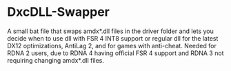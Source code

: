 # DxcDLL-Swapper
A small bat file that swaps amdx*.dll files in the driver folder and lets you decide when to use dll with FSR 4 INT8 support or regular dll for the latest DX12 optimizations, AntiLag 2, and for games with anti-cheat. Needed for RDNA 2 users, due to RDNA 4 having official FSR 4 support and RDNA 3 not requiring changing amdx*.dll files.
